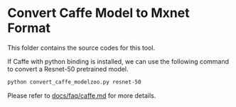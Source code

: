 # Convert Caffe Model to Mxnet Format

This folder contains the source codes for this tool.

If Caffe with python binding is installed, we can use the following command to
convert a Resnet-50 pretrained model.

```bash
python convert_caffe_modelzoo.py resnet-50
```

Please refer to
[docs/faq/caffe.md](../../docs/faq/caffe.md) for more details.
